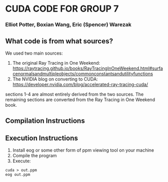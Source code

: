 # CUDA CODE FOR GROUP 7
### Elliot Potter, Boxian Wang, Eric (Spencer) Warezak

## What code is from what sources?
We used two main sources:
1. The original Ray Tracing in One Weekend: https://raytracing.github.io/books/RayTracingInOneWeekend.html#surfacenormalsandmultipleobjects/commonconstantsandutilityfunctions
2. The NVIDIA blog on converting to CUDA: https://developer.nvidia.com/blog/accelerated-ray-tracing-cuda/

sections 1-4 are almost entirely derived from the two sources.
The remaining sections are converted from the Ray Tracing in One Weekend book.

## Compilation Instructions


## Execution Instructions
1. Install eog or some other form of ppm viewing tool on your machine
2. Compile the program
3. Execute:
```
cuda > out.ppm
eog out.ppm
```

